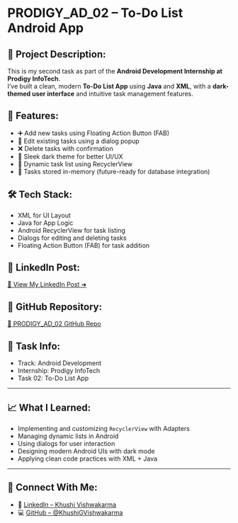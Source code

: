 # PRODIGY_AD_02 – To-Do List Android App

## 📱 Project Description:
This is my second task as part of the **Android Development Internship at Prodigy InfoTech**.  
I’ve built a clean, modern **To-Do List App** using **Java** and **XML**, with a **dark-themed user interface** and intuitive task management features.

## 🔧 Features:
- ➕ Add new tasks using Floating Action Button (FAB)
- 📝 Edit existing tasks using a dialog popup
- ❌ Delete tasks with confirmation
- 🌙 Sleek dark theme for better UI/UX
- 🔄 Dynamic task list using RecyclerView
- 💾 Tasks stored in-memory (future-ready for database integration)

## 🛠️ Tech Stack:
- XML for UI Layout
- Java for App Logic
- Android RecyclerView for task listing
- Dialogs for editing and deleting tasks
- Floating Action Button (FAB) for task addition

## 📎 LinkedIn Post:
[🔗 View My LinkedIn Post ➜](https://www.linkedin.com/posts/khushi-vishwakarma-152188341_androiddevelopment-java-xml-activity-7328504279856553984-3EO6?utm_source=share&utm_medium=member_desktop&rcm=ACoAAFWiGs4BdFdE1dlYyl_9NpIWNoSnGlDpcL0)

## 📂 GitHub Repository:
[🔗 PRODIGY_AD_02 GitHub Repo](https://github.com/KhushiGVishwakarma/PRODIGY_AD_02)

## 📌 Task Info:
- Track: Android Development
- Internship: Prodigy InfoTech
- Task 02: To-Do List App

---

## 📈 What I Learned:
- Implementing and customizing `RecyclerView` with Adapters
- Managing dynamic lists in Android
- Using dialogs for user interaction
- Designing modern Android UIs with dark mode
- Applying clean code practices with XML + Java

---

## 🚀 Connect With Me:
- 💼 [LinkedIn – Khushi Vishwakarma](https://www.linkedin.com/in/khushi-vishwakarma-152188341)
- 💻 [GitHub – @KhushiGVishwakarma](https://github.com/KhushiGVishwakarma)


